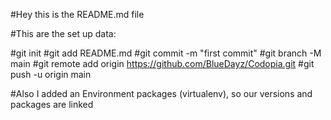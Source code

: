 #Hey this is the README.md file

#This are the set up data: 

#git init
#git add README.md
#git commit -m "first commit"
#git branch -M main
#git remote add origin https://github.com/BlueDayz/Codopia.git
#git push -u origin main


#Also I added an Environment packages (virtualenv), so our versions and packages are linked
